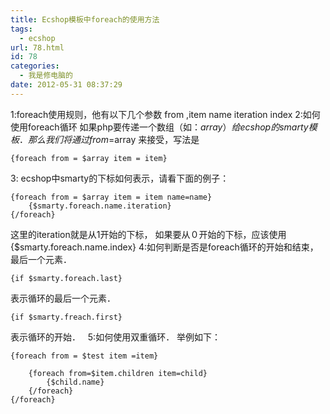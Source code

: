 ```yaml
---
title: Ecshop模板中foreach的使用方法
tags:
  - ecshop
url: 78.html
id: 78
categories:
  - 我是修电脑的
date: 2012-05-31 08:37:29
---
```


1:foreach使用规则，他有以下几个参数 from ,item name iteration index 2:如何使用foreach循环 如果php要传递一个数组（如：$array）给ecshop的smarty模板．那么我们将通过from=$array 来接受，写法是
```
{foreach from = $array item = item}
```
3: ecshop中smarty的下标如何表示，请看下面的例子：
```
{foreach from = $array item = item name=name}
	{$smarty.foreach.name.iteration}
{/foreach}
```
这里的iteration就是从1开始的下标， 如果要从０开始的下标，应该使用{$smarty.foreach.name.index} 4:如何判断是否是foreach循环的开始和结束，最后一个元素．
```
{if $smarty.foreach.last}
```
表示循环的最后一个元素．
```
{if $smarty.freach.first}
```
表示循环的开始．   5:如何使用双重循环． 举例如下：
```
{foreach from = $test item =item}

	{foreach from=$item.children item=child}
		{$child.name}
	{/foreach}
{/foreach}
```
